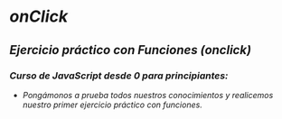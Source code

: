 # **_onClick_**

## **_Ejercicio práctico con Funciones (onclick)_**

### **_Curso de JavaScript desde 0 para principiantes:_**

- _Pongámonos a prueba todos nuestros conocimientos y realicemos nuestro primer ejercicio práctico con funciones._
